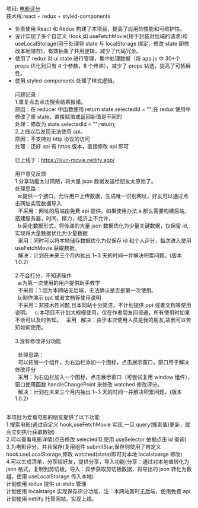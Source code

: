 项目: <a href="https://lijun-movie.netlify.app/" target="_blank">电影评分</a>
<br/>
技术栈:react + redux + styled-components<br/>

- 负责使用 React 和 Redux 构建了本项目，提高了应用的性能和可维护性。<br/>
- 设计实现了多个自定义 Hook,如 useFetchMovie(用于封装对后端的请求)和 useLocalStorage(用于处理将 state 与 localStorage 绑定，修改 state 即修改本地储存)，有效抽象了共用逻辑，减少了代码冗余。<br/>
- 使用了 redux 对 ui state 进行管理，集中处理数据（将 app.js 中 30+个 props 优化到只有 4 个参数，8 个传递），减少了 props 钻透，提高了可拓展性。<br/>
- 使用 styled-components 处理了样式逻辑。<br/>
  <br/>
  问题记录：
  <br/> 1.重复点击点击搜索结果报错。
  <br/>
  原因：在 reducer 中函数使用 return state.selectedId = "";在 redux 使用中修改了原 state，直接赋值或返回新值是不同的
  <br/>
  处理：修改为 state.selectedId = "";return;
  <br/> 2.上线以后发现无法使用 api。
  <br/>
  原因：不支持对 http 协议的访问
  <br/>
  处理：还好 api 有 https 版本，直接修改 api 即可
  <br/>
  <br/>
  已上线于：https://lijun-movie.netlify.app/<br/>
  <br/>
  用户意见反馈
  <br/> 1.分享功能太过简陋，将大量 json 数据发送给朋友太原始了。
  <br/>
  处理思路：
  <br/>
  &nbsp;&nbsp;a:提供一个接口，允许用户上传数据，生成唯一识别网址，好友可以通过点击网址实现数据导入<br/>
  &nbsp;&nbsp;不采用：网址的后端由免费 api 提供，如果使用办法 a 那么需要构建后端，搭建服务器，时间，精力，经济上不允许。
  <br/>
  &nbsp;&nbsp;b:简化数据形式，将传递的大量 json 数据优化为少量关键数据，仅保留 id,实现将大量数据优化为少量数据
  <br/>
  &nbsp;&nbsp;采用：同时可以将本地储存数据优化为仅保存 id 和个人评分，每次进入使用 useFetchMovie 获取数据。<br/>
  &nbsp;&nbsp;解决：计划在未来三个月内抽出 1~3 天的时间一并解决积累问题。(版本 1.0.2)
  <br/> <br/>2.不会打分，不知道操作<br/>
  &nbsp;&nbsp;a:为第一次使用的用户提供新手教学<br/>
  &nbsp;&nbsp;不采用：1.因为本网站无后端，无法确认是否是第一次使用。<br/>
  &nbsp;&nbsp;b:制作演示 ppt 或者文档等使用说明<br/>
  &nbsp;&nbsp;不采用：非技术性问题,且本网站十分简洁，不计划提供 ppt 或者文档等使用说明。
  &nbsp;&nbsp;c:本项目不计划大规模使用，仅在作者朋友间流通，所有使用时如果不会可以及时告知。
  &nbsp;&nbsp;采用   解决：由于本次使用人员是我的朋友,故我可以告知如何使用。
  <br/>
  <br/>3.没有修改评分功能<br/>
  <br/>
  &nbsp;&nbsp;处理思路：
  <br/>
  &nbsp;&nbsp;可以拓展一个组件，为右边栏添加一个图标，点击展示窗口，窗口用于解决修改评分
  <br/>
  &nbsp;&nbsp;采用：为右边栏加入一个图标，点击展示窗口（可尝试复用 window 组件），窗口使用函数 handleChangePoint 来修改 watched 修改评分。<br/>
  &nbsp;&nbsp;解决：计划在未来三个月内抽出 1~3 天的时间一并解决积累问题。(版本 1.0.2)<br/><br/>

本项目为爱看电影的朋友提供了以下功能<br/> 1.搜索电影(通过自定义 hook,useFetchMovie 实现,一旦 query(搜索值)更新，就会立刻执行获取数据)<br/> 2.可以查看电影详情(点击修改 selectedID,使用 useSelector 依据点击 id 查询)<br/> 3.为电影评分，并且保存(复用组件 submitStar,保存则使用了自定义 hook:useLocalStorage,修改 watched(state)即可对本地 localstoarge 修改)<br/> 4.可以生成清单，分享给好友，提供分享，导入功能(分享：通过对本地值转化为 json 格式，复制到剪切板，导入：异步获取剪切板数据，将导出的 json 转化为数组，使用 useLocalStorage 传入本地)<br/>
计划使用 redux 提供 ui-state 管理<br/>
计划使用 localstarge 实现保存评分功能，注：本网站暂时无后端，使用免费 api<br/>
计划使用 netlify 托管网站，实现上线。<br/>
